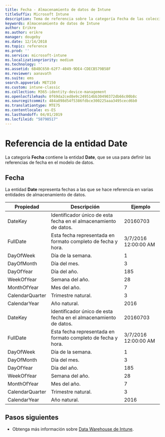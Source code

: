```yaml
---
title: Fecha - Almacenamiento de datos de Intune
titleSuffix: Microsoft Intune
description: Tema de referencia sobre la categoría Fecha de las colecciones de entidades de la API de Almacenamiento de datos de Intune.
keywords: Almacenamiento de datos de Intune
author: Erikre
ms.author: erikre
manager: dougeby
ms.date: 12/14/2018
ms.topic: reference
ms.prod: ''
ms.service: microsoft-intune
ms.localizationpriority: medium
ms.technology: ''
ms.assetid: 6B4BC650-62F7-4049-9DE4-CDECB579B58F
ms.reviewer: aanavath
ms.suite: ems
search.appverid: MET150
ms.custom: intune-classic
ms.collection: M365-identity-device-management
ms.openlocfilehash: 0f69da2ced8e9c249514bb30490372db66c00b8c
ms.sourcegitcommit: 484a898d54f5386fdbce300225aaa3495cecd6b0
ms.translationtype: MTE75
ms.contentlocale: es-ES
ms.lasthandoff: 04/01/2019
ms.locfileid: "58798517"
---
```

# <a name="reference-for-date-entity"></a>Referencia de la entidad Date

La categoría **Fecha** contiene la entidad **Date**, que se usa para definir las referencias de fecha en el modelo de datos.

## <a name="date"></a>Fecha

La entidad **Date** representa fechas a las que se hace referencia en varias entidades de almacenamiento de datos.


|    Propiedad     |                      Descripción                       |       Ejemplo        |
|-----------------|--------------------------------------------------------|----------------------|
|     DateKey     | Identificador único de esta fecha en el almacenamiento de datos. |       20160703       |
|    FullDate     |    Esta fecha representada en formato completo de fecha y hora.     | 3/7/2016 12:00:00 AM |
|    DayOfWeek    |                      Día de la semana.                       |          1           |
|   DayOfMonth    |                      Día del mes.                      |          3           |
|    DayOfYear    |                      Día del año.                       |         185          |
|   WeekOfYear    |                      Semana del año.                      |          28          |
|   MonthOfYear   |                   Mes del año.                    |          7           |
| CalendarQuarter |                    Trimestre natural.                    |          3           |
|  CalendarYear   |                     Año natural.                      |         2016         |
|     DateKey     | Identificador único de esta fecha en el almacenamiento de datos. |       20160703       |
|    FullDate     |    Esta fecha representada en formato completo de fecha y hora.     | 3/7/2016 12:00:00 AM |
|    DayOfWeek    |                      Día de la semana.                       |          1           |
|   DayOfMonth    |                      Día del mes.                      |          3           |
|    DayOfYear    |                      Día del año.                       |         185          |
|   WeekOfYear    |                      Semana del año.                      |          28          |
|   MonthOfYear   |                   Mes del año.                    |          7           |
| CalendarQuarter |                    Trimestre natural.                    |          3           |
|  CalendarYear   |                     Año natural.                      |         2016         |

## <a name="next-steps"></a>Pasos siguientes

- Obtenga más información sobre [Data Warehouse de Intune](reports-nav-create-intune-reports.md).
